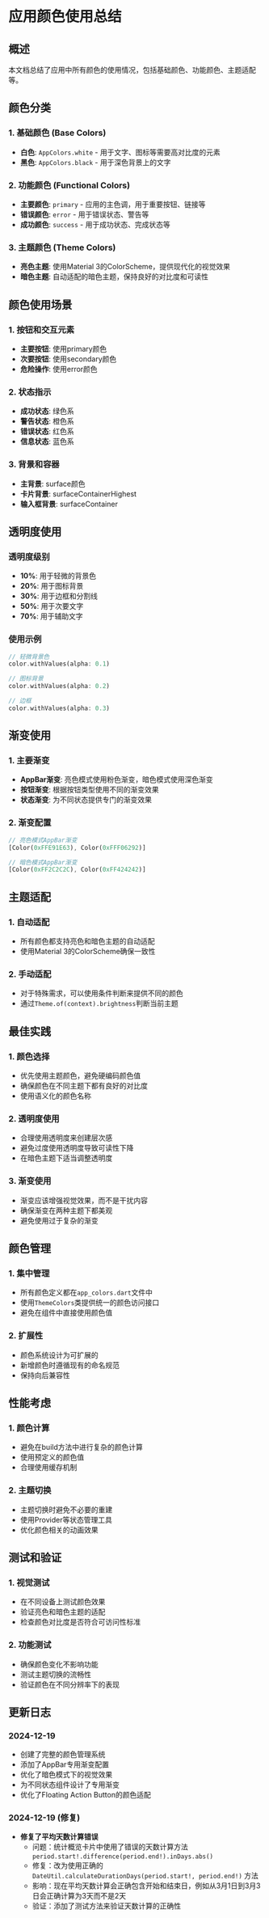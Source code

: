 # 应用颜色使用总结

## 概述
本文档总结了应用中所有颜色的使用情况，包括基础颜色、功能颜色、主题适配等。

## 颜色分类

### 1. 基础颜色 (Base Colors)
- **白色**: `AppColors.white` - 用于文字、图标等需要高对比度的元素
- **黑色**: `AppColors.black` - 用于深色背景上的文字

### 2. 功能颜色 (Functional Colors)
- **主要颜色**: `primary` - 应用的主色调，用于重要按钮、链接等
- **错误颜色**: `error` - 用于错误状态、警告等
- **成功颜色**: `success` - 用于成功状态、完成状态等

### 3. 主题颜色 (Theme Colors)
- **亮色主题**: 使用Material 3的ColorScheme，提供现代化的视觉效果
- **暗色主题**: 自动适配的暗色主题，保持良好的对比度和可读性

## 颜色使用场景

### 1. 按钮和交互元素
- **主要按钮**: 使用primary颜色
- **次要按钮**: 使用secondary颜色
- **危险操作**: 使用error颜色

### 2. 状态指示
- **成功状态**: 绿色系
- **警告状态**: 橙色系
- **错误状态**: 红色系
- **信息状态**: 蓝色系

### 3. 背景和容器
- **主背景**: surface颜色
- **卡片背景**: surfaceContainerHighest
- **输入框背景**: surfaceContainer

## 透明度使用

### 透明度级别
- **10%**: 用于轻微的背景色
- **20%**: 用于图标背景
- **30%**: 用于边框和分割线
- **50%**: 用于次要文字
- **70%**: 用于辅助文字

### 使用示例
```dart
// 轻微背景色
color.withValues(alpha: 0.1)

// 图标背景
color.withValues(alpha: 0.2)

// 边框
color.withValues(alpha: 0.3)
```

## 渐变使用

### 1. 主要渐变
- **AppBar渐变**: 亮色模式使用粉色渐变，暗色模式使用深色渐变
- **按钮渐变**: 根据按钮类型使用不同的渐变效果
- **状态渐变**: 为不同状态提供专门的渐变效果

### 2. 渐变配置
```dart
// 亮色模式AppBar渐变
[Color(0xFFE91E63), Color(0xFFF06292)]

// 暗色模式AppBar渐变
[Color(0xFF2C2C2C), Color(0xFF424242)]
```

## 主题适配

### 1. 自动适配
- 所有颜色都支持亮色和暗色主题的自动适配
- 使用Material 3的ColorScheme确保一致性

### 2. 手动适配
- 对于特殊需求，可以使用条件判断来提供不同的颜色
- 通过`Theme.of(context).brightness`判断当前主题

## 最佳实践

### 1. 颜色选择
- 优先使用主题颜色，避免硬编码颜色值
- 确保颜色在不同主题下都有良好的对比度
- 使用语义化的颜色名称

### 2. 透明度使用
- 合理使用透明度来创建层次感
- 避免过度使用透明度导致可读性下降
- 在暗色主题下适当调整透明度

### 3. 渐变使用
- 渐变应该增强视觉效果，而不是干扰内容
- 确保渐变在两种主题下都美观
- 避免使用过于复杂的渐变

## 颜色管理

### 1. 集中管理
- 所有颜色定义都在`app_colors.dart`文件中
- 使用`ThemeColors`类提供统一的颜色访问接口
- 避免在组件中直接使用颜色值

### 2. 扩展性
- 颜色系统设计为可扩展的
- 新增颜色时遵循现有的命名规范
- 保持向后兼容性

## 性能考虑

### 1. 颜色计算
- 避免在build方法中进行复杂的颜色计算
- 使用预定义的颜色值
- 合理使用缓存机制

### 2. 主题切换
- 主题切换时避免不必要的重建
- 使用Provider等状态管理工具
- 优化颜色相关的动画效果

## 测试和验证

### 1. 视觉测试
- 在不同设备上测试颜色效果
- 验证亮色和暗色主题的适配
- 检查颜色对比度是否符合可访问性标准

### 2. 功能测试
- 确保颜色变化不影响功能
- 测试主题切换的流畅性
- 验证颜色在不同分辨率下的表现

## 更新日志

### 2024-12-19
- 创建了完整的颜色管理系统
- 添加了AppBar专用渐变配置
- 优化了暗色模式下的视觉效果
- 为不同状态组件设计了专用渐变
- 优化了Floating Action Button的颜色适配

### 2024-12-19 (修复)
- **修复了平均天数计算错误**
  - 问题：统计概览卡片中使用了错误的天数计算方法 `period.start!.difference(period.end!).inDays.abs()`
  - 修复：改为使用正确的 `DateUtil.calculateDurationDays(period.start!, period.end!)` 方法
  - 影响：现在平均天数计算会正确包含开始和结束日，例如从3月1日到3月3日会正确计算为3天而不是2天
  - 验证：添加了测试方法来验证天数计算的正确性 